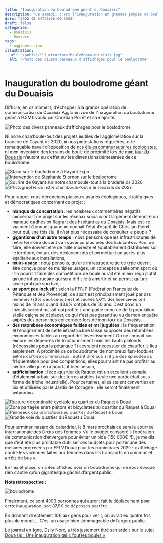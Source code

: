 ```yaml
---
title: "Inauguration du boulodrome géant du Douaisis"
description: "Ce samedi, c’est l’inauguration en grandes pompes du boulodrome géant voulu par la majorité de Douaisis Agglo emmenée par Christian Poiret. L’occasion de redire pourquoi nous y étions opposé·es."
date: "2022-03-04T23:00:00.000Z"
draft: false
categories:
  - Douaisis
  - Humeurs
tags:
  - agglomération
illustration:
  url: "/public/illustrations/boulodrome-douaisis.jpg"
  alt: "Photo des divers panneaux d’affichages pour le boulodrome"
---
```


# Inauguration du boulodrome géant du Douaisis

Difficile, en ce moment, d’échapper à la grande opération de communication de Douaisis Agglo en vue de l’inauguration du boulodrome géant à 9.5M€ voulu par Christian Poiret et sa majorité.

![Photo des divers panneaux d’affichages pour le boulodrome](/public/illustrations/boulodrome-douaisis.jpg)

Ni notre chamboule-tout des projets inutiles de l’agglomération sur la braderie de Gayant de 2020, ni nos protestations régulières, ni le remarquable travail d’opposition de [nos élu·es communautaires écologistes](https://www.youtube.com/watch?v=2cjJPjkDfiw), ni mon inventaire des terrains de boule de proximité lors de [mon tour du Douaisis](./top-depart-du-tour) n’auront eu d’effet sur les dimensions démesurées de ce boulodrome.

![Stand sur le boulodrome à Gayant Expo](/public/illustrations/boulodrome-gayant-expo.jpg)
![Intervention de Stéphanie Stiernon sur le boulodrome](/public/illustrations/boulodrome-stephanie.jpg)
![Sourire de Gayant sur notre chamboule-tout à la braderie de 2020](/public/illustrations/boulodrome-sourire-de-gayant.jpg)
![Photographie de notre chamboule-tout à la braderie de 2022](/public/illustrations/braderie-chamboule-tout.jpg)

Pour rappel, nous dénoncions plusieurs avaries écologiques, stratégiques et démocratiques concernant ce projet :

- **manque de concertation :** les nombreux commentaires négatifs concernant ce projet sur les réseaux sociaux ont largement démontré un manque d’adhésion flagrant des habitant·es du Douaisis. Mais est-ce vraiment étonnant quand on connaît l’état d’esprit de Christian Poiret pour qui, une fois élu, il n’est plus nécessaire de consulter le peuple ?
- **gigantisme d’un autre temps :** nous pensons que les infrastructures de notre territoire doivent se trouver au plus près des habitant·es. Pour ce faire, elle doivent être de taille modeste et équitablement distribuées sur le territoire, évitant des déplacements et permettant un accès plus égalitaire aux installations,
- **multi-usage :** nous pensons, qu’une infrastructure de ce type devrait être conçue pour de multiples usages, un concept de salle omnisport où l’on pourrait faire des compétitions de boule aurait été mieux reçu plutôt qu’une infrastructure qui sera difficile à amortir et ne permet qu’une seule pratique sportive,
- **un sport peu inclusif :** selon la FFPJP (Fédération Française de Pétanque et Jeu Provençal), ce sport est principalement joué par des hommes (83% des licencié·es) et seul·es 5.6% des licencié·es ont moins de 18 ans quand 43.6% ont plus de 60 ans. C’est donc un investissement massif qui profite à une partie congrue de la population, si elle daigne se déplacer, ce qui n’est pas garanti au vu de mon enquête auprès des personnes concernées lors de mon tour du Douaisis,
- **des retombées économiques faibles et mal jugulées :** la fréquentation et l’éloignement de cette infrastructure laisse supposer des retombées économiques faibles au regard de l’investissement. On ne connaît pas encore les dépenses de fonctionnement mais les hauts plafonds (nécessaires pour la pétanque ?) devraient nécessiter de chauffer le lieu amplement. À proximité de ce boulodrome, de nombreux fast-foods et autres centres commerciaux : autant dire que si il y a des épisodes de fréquentation pour des compétitions, elles pourraient ne pas profiter au centre ville qui en a pourtant bien besoin,
- **artificialisation :** l’éco-quartier du Raquet est un excellent exemple d’étalement urbain sur des terres arables (seule une partie était sous forme de friche industrielle). Pour certaines, elles étaient converties en bio et utilisées par le Jardin de Cocagne : elle seront finalement bétonnées.

![Rupture de continuité cyclable au quartier du Raquet à Douai](/public/illustrations/raquet-rupture-continuite-cyclable.jpg)
![Zone partagée entre piétons et bicyclettes au quartier du Raquet à Douai](/public/illustrations/raquet-zone-mixte.jpg)
![Panneaux des promoteurs au quartier du Raquet à Douai](/public/illustrations/raquet-panneaux.jpg)
![Grande voie du quartier du Raquet à Douai](/public/illustrations/raquet-grande-voie.jpg)

Pour terminer, hasard du calendrier, le 8 mars prochain ce sera la Journée Internationale des Droits des Femmes. Vu le budget consacré à l’opération de communication d’envergure pour éviter un bide (150 000€ ?!), je me dis que c’eût été plus profitable d’utiliser ces budgets pour porter une des mesures proposées par EÉLV Douai pour les municipales 2020 : « affichage contre les violences faîtes aux femmes dans les transports en commun et arrêts de bus ».

En lieu et place, on a des affiches pour un boulodrome qui ne nous évoque rien d’autre qu’un gigantesque gâchis d’argent public.

**Note rétrospective :**

![boulodrome](/public/illustrations/boulodrome-visiteurs.jpg "🖼➡️")

Finalement, ce sont 4000 personnes qui auront fait le déplacement pour cette inauguration, soit 37,5€ de dépenses par tête.

En donnant directement 10€ aux gens pour venir, on aurait eu quatre fois plus de monde… C’est un usage bien dommageable de l’argent public.

Le journal en ligne, Daily Nord, a très justement titré son article sur le sujet [Douaisis : Une inauguration qui « fout les boules »](https://dailynord.fr/2022/03/douaisis-une-inauguration-qui-fout-les-boules/).
